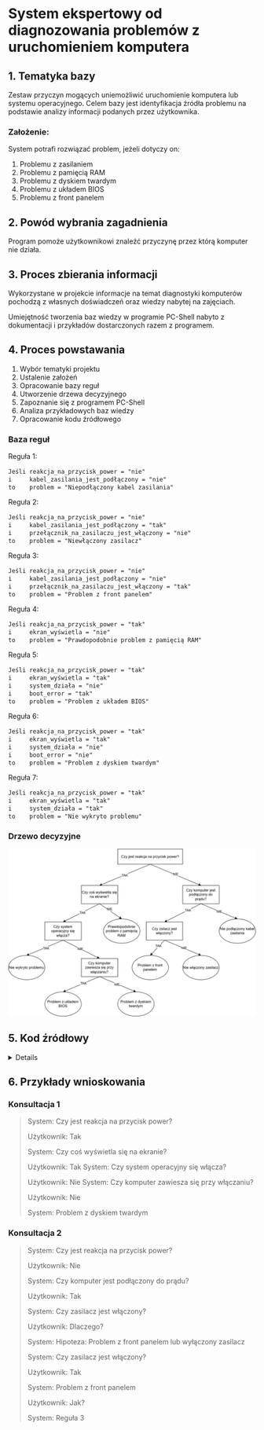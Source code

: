 # System ekspertowy od diagnozowania problemów z uruchomieniem komputera

## 1. Tematyka bazy

Zestaw przyczyn mogących uniemożliwić uruchomienie komputera lub systemu operacyjnego.
Celem bazy jest identyfikacja źródła problemu na podstawie analizy informacji podanych przez użytkownika.

### Założenie:

System potrafi rozwiązać problem, jeżeli dotyczy on:
1) Problemu z zasilaniem
2) Problemu z pamięcią RAM
3) Problemu z dyskiem twardym
4) Problemu z układem BIOS
5) Problemu z front panelem

## 2. Powód wybrania zagadnienia

Program pomoże użytkownikowi znaleźć przyczynę przez którą komputer nie działa.

## 3. Proces zbierania informacji

Wykorzystane w projekcie informacje na temat diagnostyki komputerów pochodzą z własnych doświadczeń oraz wiedzy nabytej na zajęciach.

Umiejętność tworzenia baz wiedzy w programie PC-Shell nabyto z dokumentacji i przykładów dostarczonych razem z programem.

## 4. Proces powstawania

1) Wybór tematyki projektu
2) Ustalenie założeń
3) Opracowanie bazy reguł
4) Utworzenie drzewa decyzyjnego
5) Zapoznanie się z programem PC-Shell
6) Analiza przykładowych baz wiedzy
7) Opracowanie kodu źródłowego

### Baza reguł

Reguła 1:
```
Jeśli reakcja_na_przycisk_power = "nie"
i     kabel_zasilania_jest_podłączony = "nie"
to    problem = "Niepodłączony kabel zasilania"
```

Reguła 2:
```
Jeśli reakcja_na_przycisk_power = "nie"
i     kabel_zasilania_jest_podłączony = "tak"
i     przełącznik_na_zasilaczu_jest_włączony = "nie"
to    problem = "Niewłączony zasilacz"
```

Reguła 3:
```
Jeśli reakcja_na_przycisk_power = "nie"
i     kabel_zasilania_jest_podłączony = "nie"
i     przełącznik_na_zasilaczu_jest_włączony = "tak"
to    problem = "Problem z front panelem"
```

Reguła 4:
```
Jeśli reakcja_na_przycisk_power = "tak"
i     ekran_wyświetla = "nie"
to    problem = "Prawdopodobnie problem z pamięcią RAM"
```

Reguła 5:
```
Jeśli reakcja_na_przycisk_power = "tak"
i     ekran_wyświetla = "tak"
i     system_działa = "nie"
i     boot_error = "tak"
to    problem = "Problem z układem BIOS"
```

Reguła 6:
```
Jeśli reakcja_na_przycisk_power = "tak"
i     ekran_wyświetla = "tak"
i     system_działa = "nie"
i     boot_error = "nie"
to    problem = "Problem z dyskiem twardym"
```

Reguła 7:
```
Jeśli reakcja_na_przycisk_power = "tak"
i     ekran_wyświetla = "tak"
i     system_działa = "tak"
to    problem = "Nie wykryto problemu"
```

### Drzewo decyzyjne

![diagram](https://github.com/Mastowicz/Podejmowanie_Decyzji/blob/main/diagram.svg)

## 5. Kod źródłowy
<details>
    
```
knowledge base diagnozapc                            

    facets
    
        single yes;
    
        problem:
            val oneof { "Niepodłączony kabel zasilania",
                        "Niewłączony zasilacz",
                        "Prawdopodobnie problem z pamięcią RAM",
                        "Problem z dyskiem twardym",
                        "Problem z układem BIOS",
                        "Problem z front panelem",
                        "Nie wykryto problemu"};
    
        reakcja_na_przycisk_power:
            query "[BCzy jest reakcja na przycisk power?:"
            val oneof { "tak","nie"};
            
        ekran_wyswietla:
            query "[BCzy coś wyświetla się na ekranie?:"
            val oneof { "tak","nie"};
            
        system_dziala:
            query "[BCzy system operacyjny się włącza?:"
            val oneof { "tak","nie"};
            
        boot_error:
            query "[BCzy komputer zawiesza się przy włączaniu?:"
            val oneof { "tak","nie"};
            
        kabel_zasilania_jest_podłączony:
            query "[BCzy komputer jest podłączony do prądu?:"
            val oneof { "tak","nie"};
    
        przełącznik_na_zasilaczu_jest_włączony:
            query "[BCzy zsilacz jest włączony?:"
            val oneof { "tak","nie"};
    
    end;
    
    rules
    
        01:problem = "Niepodłączony kabel zasilania" if
            reakcja_na_przycisk_power = "nie",
            kabel_zasilania_jest_podłączony = "nie";
    
        02:problem = "Niewłączony zasilacz" if
            reakcja_na_przycisk_power = "nie",
            kabel_zasilania_jest_podłączony = "tak",
            przełącznik_na_zasilaczu_jest_włączony = "nie";
            
        03:problem = "Problem z front panelem" if
            reakcja_na_przycisk_power = "nie",
            kabel_zasilania_jest_podłączony = "tak",
            przełącznik_na_zasilaczu_jest_włączony = "tak";
    
        04:problem = "Prawdopodobnie problem z pamięcią RAM" if
            reakcja_na_przycisk_power = "tak",
            ekran_wyswietla = "nie";
    
        05:problem = "Problem z układem BIOS" if
            reakcja_na_przycisk_power = "tak",
            ekran_wyswietla = "tak",
            system_dziala = "nie",
            boot_error = "tak";
            
        06:problem = "Problem z dyskiem twardym" if
            reakcja_na_przycisk_power = "tak",
            ekran_wyswietla = "tak",
            system_dziala = "nie",
            boot_error = "nie";
    
        07:problem = "Nie wykryto problemu" if
            reakcja_na_przycisk_power = "tak",
            ekran_wyswietla = "tak",
            system_dziala = "tak";
    
    end;
    
    control
    
        setSysText( problem, "[2Co jest nie tak z komputerem?" );
    
        run;
    
        setAppWinTitle("Diagnostyka");
        createAppWindow;
        vignette( "Diagnostyka komputera","Autorzy:\nPatryk Wilk\nKrystian Zając","Projekt na przedmiot: sztuczna inteligencja");
    
        int Odp;
        Odp:=1;
    
        menu "Menu"
        1. "Diagnostyka problemu"
        2. "Wyjście"
        case 1:
            while(Odp == 1)
                begin
                    goal( "problem = X" );
                    confirmBox( 0, 0, "Kontynuacja","Wybierz \"OK\" aby kontynuować diagnostykę\nlub wybierz \"Anuluj\" aby zakończyć", Odp );
                    delNewFacts;
                end;
        case 2:
            exit;
    
        end;
    end;
end;
```

</details>

## 6. Przykłady wnioskowania

### Konsultacja 1
> System: Czy jest reakcja na przycisk power?
> 
> Użytkownik: Tak
> 
> System: Czy coś wyświetla się na ekranie?
> 
> Użytkownik: Tak
> System: Czy system operacyjny się włącza?
> 
> Użytkownik: Nie
> System: Czy komputer zawiesza się przy włączaniu?
> 
> Użytkownik: Nie
> 
> System: Problem z dyskiem twardym

### Konsultacja 2
> System: Czy jest reakcja na przycisk power?
> 
> Użytkownik: Nie
> 
> System: Czy komputer jest podłączony do prądu?
> 
> Użytkownik: Tak
> 
> System: Czy zasilacz jest włączony?
> 
> Użytkownik: Dlaczego?
> 
> System: Hipoteza: Problem z front panelem lub wyłączony zasilacz
> 
> System: Czy zasilacz jest włączony?
> 
> Użytkownik: Tak
> 
> System: Problem z front panelem
> 
> Użytkownik: Jak?
> 
> System: Reguła 3

